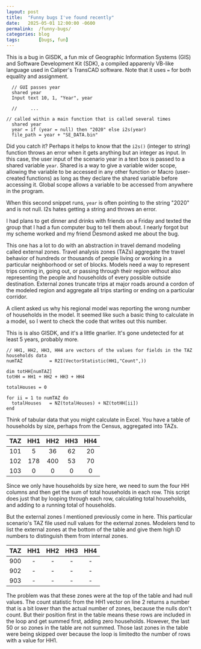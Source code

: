 ```yaml
---
layout: post
title:  "Funny bugs I've found recently"
date:   2025-05-01 12:00:00 -0600
permalink:  /funny-bugs/
categories: blog
tags:       [bugs, fun]
---
```


This is a bug in GISDK, a fun mix of Geographic Information Systems (GIS) and Software Development Kit (SDK), a compiled apparenly VB-like language used in Caliper's TransCAD software. 
Note that it uses `=` for both equality and assignment. 

```
  // GUI passes year
  shared year
  Input text 10, 1, "Year", year

  //     ...

// called within a main function that is called several times
  shared year
  year = if (year = null) then "2020" else i2s(year)
  file_path = year + "SE_DATA.bin"
```

Did you catch it? Perhaps it helps to know that the `i2s()` (integer to string) function throws an error when it gets anything but an integer as input.
In this case, the user input of the scenario year in a text box is passed to a shared variable `year`. Shared is a way to give a variable wider scope, allowing the variable to be accessed in any other function or Macro (user-created functions) as long as they declare the shared variable before accessing it. Global scope allows a variable to be accessed from anywhere in the program. 

When this second snippet runs, `year` is often pointing to the string "2020" and is not null. I2s hates getting a string and throws an error.

I had plans to get dinner and drinks with friends on a Friday and texted the group that I had a fun computer bug to tell them about. I nearly forgot but my scheme worked and my friend Desmond asked me about the bug.

This one has a lot to do with an abstraction in travel demand modeling called external zones. Travel analysis zones (TAZs) aggregate the travel behavior of hundreds or thousands of people living or working in a particular neighborhood or set of blocks. Models need a way to represent trips coming in, going out, or passing through their region without also representing the people and households of every possible outside destination. External zones truncate trips at major roads around a cordon of the modeled region and aggregate all trips starting or ending on a particular corridor.

A client asked us why his regional model was reporting the wrong number of households in the model. It seemed like such a basic thing to calculate in a model, so I went to check the code that writes out this number.

This is is also GISDK, and it's a little gnarlier. It's gone undetected for at least 5 years, probably more. 

```
// HH1, HH2, HH3, HH4 are vectors of the values for fields in the TAZ households data
numTAZ 			= R2I(VectorStatistic(HH1,"Count",))

dim totHH[numTAZ]
totHH = HH1 + HH2 + HH3 + HH4

totalHouses = 0

for ii = 1 to numTAZ do
  totalHouses 	= NZ(totalHouses) + NZ(totHH[ii])
end
```

Think of tabular data that you might calculate in Excel. You have a table of households by size, perhaps from the Census, aggregated into TAZs.

| TAZ | HH1 | HH2 | HH3 | HH4 |
|:---:|:---:|:---:|:---:|:---:|
|101|5|36|62|20|
|102|178|400|53|70|
|103|0|0|0|0|

Since we only have households by size here, we need to sum the four HH columns and then get the sum of total households in each row. This script does just that by looping through each row, calculating total households, and adding to a running total of households.

But the external zones I mentioned previously come in here. This particular scenario's TAZ file used null values for the external zones. Modelers tend to list the external zones at the bottom of the table and give them high ID numbers to distinguish them from internal zones.

| TAZ | HH1 | HH2 | HH3 | HH4 |
|:---:|:---:|:---:|:---:|:---:|
|900|-|-|-|-|
|902|-|-|-|-|
|903|-|-|-|-|

The problem was that these zones were at the top of the table and had null values. The count statistic from the HH1 vector on line 2 returns a number that is a bit lower than the actual number of zones, because the nulls don't count. But their position first in the table means these rows are included in the loop and get summed first, adding zero households. However, the last 50 or so zones in the table are not summed. Those last zones in the table were being skipped over because the loop is limitedto the number of rows with a value for HH1. 




